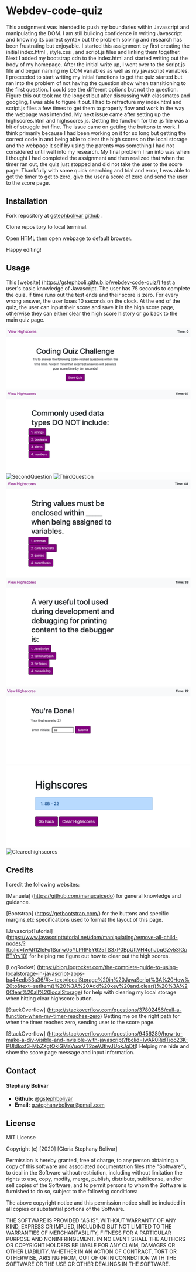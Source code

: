 # Webdev-code-quiz

This assignment was intended to push my boundaries within Javascript and manipulating the DOM. I am still building confidence in writing Javascript and knowing its correct syntax but the problem solving and research has been frustrating but enjoyable. I started this assignment by first creating the initial index.html , style.css , and script.js files and linking them together. Next I added my bootstrap cdn to the index.html and started writing out the body of my homepage. After the initial write up, I went over to the script.js file and began naming my DOM variables as well as my javascript variables. I proceeded to start writing my initial functions to get the quiz started but ran into the problem of not having the question show when transitioning to the first question. I could see the different options but not the question. Figure this out took me the longest but after discussing with classmates and googling, I was able to figure it out. I had to refracture my index.html and script.js files a few times to get them to properly flow and work in the way the webpage was intended. 
    My next issue came after setting up the highscores.html and highscores.js. Getting the function for the .js file was a bit of struggle but fine. The issue came on getting the buttons to work. I think primarily because I had been working on it for so long but getting the correct code in and being able to clear the high scores on the local storage and the webpage it self by using the parents was something I had not considered until well into my research. 
    My final problem I ran into was when I thought I had completed the assignment and then realized that when the timer ran out, the quiz just stopped and did not take the user to the score page. Thankfully with some quick searching and trial and error, I was able to get the timer to get to zero, give the user a score of zero and send the user to the score page. 
## Installation

Fork repository at [gstephbolivar github](https://gstephbolivar.github.io/webdev-code-quiz/) .

Clone repository to local terminal.

Open HTML then open webpage to default browser.

Happy editing!

## Usage
This [website] (https://gstephboli.github.io/webdev-code-quiz/) test a user's basic knowledge of Javascript. The user has 75 seconds to complete the quiz, if time runs out the test ends and their score is zero. For every wrong answer, the user loses 10 seconds on the clock. At the end of the quiz, the user can input their score and save it in the high score page, otherwise they can either clear the high score history or go back to the main quiz page. 

![HomePage](./images/mainpage.png)
![FirstQuestion](./images/firstquestion.png)
![SecondQuestion](./images/secondquesiton.png)
![ThirdQuestion](./images/thirdquesiton.png)
![FourthQuestion](./images/fourthquestion.png)
![FifthQuestion](./images/fifthquestion.png)
![SubmitScore](./images/submitscore.png)
![HighscoreList](./images/highscorelist.png)
![Clearedhighscores](./images/clearedhighscores.png)

## Credits

I credit the following websites:

[Manuela] (https://github.com/manucaicedo) for general knowledge and guidance. 

[Bootstrap] (https://getbootstrap.com/) for the buttons and specific margins,etc specifications used to format the layout of this page. 

[JavascriptTutorial] (https://www.javascripttutorial.net/dom/manipulating/remove-all-child-nodes/?fbclid=IwAR12leFq1Scnw05YLPRP5Y625TS3xP0BpUttVH4ohJbqGZv53lGpBTYrv10) for helping me figure out how to clear out the high scores. 

[LogRocket] (https://blog.logrocket.com/the-complete-guide-to-using-localstorage-in-javascript-apps-ba44edb53a36/#:~:text=localStorage%20in%20JavaScript%3A%20How%20to&text=setItem()%20%3A%20Add%20key%20and,clear()%20%3A%20Clear%20all%20localStorage) for help with clearing my local storage when hitting clear highscore button.

[StackOverflow] (https://stackoverflow.com/questions/37802456/call-a-function-when-my-timer-reaches-zero) Getting me on the right path for when the timer reaches zero, sending user to the score page. 

[StackOverflow] (https://stackoverflow.com/questions/9456289/how-to-make-a-div-visible-and-invisible-with-javascript?fbclid=IwAR0RjdTjoo23K-PUIdloxf3-MbZXgtQklGMaVuorVT2oeVJtlwJUokJgDtI) Helping me hide and show the score page message and input information. 

## Contact

####  **Stephany Bolivar** 
*  **Github:** [@gstephbolivar](https://github.com/gstephbolivar)
*  **Email:** [g.stephanybolivar@gmail.com](g.stephanybolivar@gmail.com)


## License

MIT License

Copyright (c) [2020] [Gloria Stephany Bolivar]

Permission is hereby granted, free of charge, to any person obtaining a copy
of this software and associated documentation files (the "Software"), to deal
in the Software without restriction, including without limitation the rights
to use, copy, modify, merge, publish, distribute, sublicense, and/or sell
copies of the Software, and to permit persons to whom the Software is
furnished to do so, subject to the following conditions:

The above copyright notice and this permission notice shall be included in all
copies or substantial portions of the Software.

THE SOFTWARE IS PROVIDED "AS IS", WITHOUT WARRANTY OF ANY KIND, EXPRESS OR
IMPLIED, INCLUDING BUT NOT LIMITED TO THE WARRANTIES OF MERCHANTABILITY,
FITNESS FOR A PARTICULAR PURPOSE AND NONINFRINGEMENT. IN NO EVENT SHALL THE
AUTHORS OR COPYRIGHT HOLDERS BE LIABLE FOR ANY CLAIM, DAMAGES OR OTHER
LIABILITY, WHETHER IN AN ACTION OF CONTRACT, TORT OR OTHERWISE, ARISING FROM,
OUT OF OR IN CONNECTION WITH THE SOFTWARE OR THE USE OR OTHER DEALINGS IN THE
SOFTWARE.